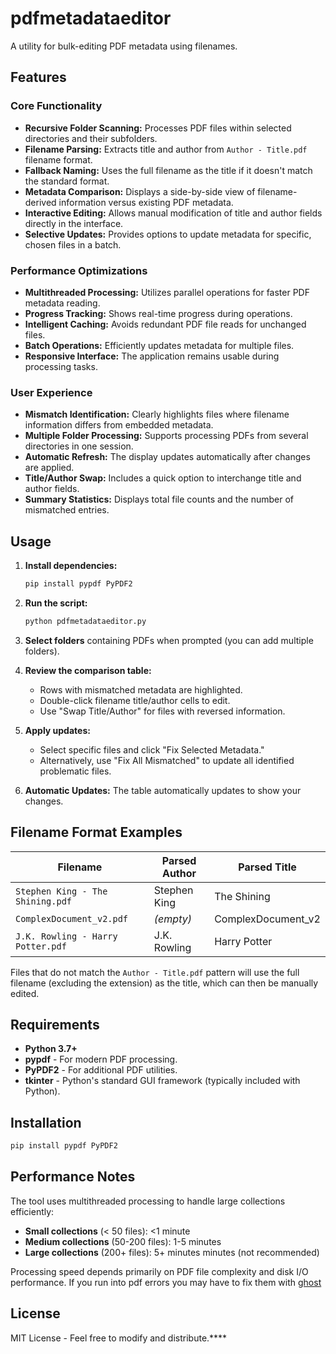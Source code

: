 # pdfmetadataeditor

A utility for bulk-editing PDF metadata using filenames.

## Features

### Core Functionality
- **Recursive Folder Scanning:** Processes PDF files within selected directories and their subfolders.
- **Filename Parsing:** Extracts title and author from `Author - Title.pdf` filename format.
- **Fallback Naming:** Uses the full filename as the title if it doesn't match the standard format.
- **Metadata Comparison:** Displays a side-by-side view of filename-derived information versus existing PDF metadata.
- **Interactive Editing:** Allows manual modification of title and author fields directly in the interface.
- **Selective Updates:** Provides options to update metadata for specific, chosen files in a batch.

### Performance Optimizations
- **Multithreaded Processing:** Utilizes parallel operations for faster PDF metadata reading.
- **Progress Tracking:** Shows real-time progress during operations.
- **Intelligent Caching:** Avoids redundant PDF file reads for unchanged files.
- **Batch Operations:** Efficiently updates metadata for multiple files.
- **Responsive Interface:** The application remains usable during processing tasks.

### User Experience
- **Mismatch Identification:** Clearly highlights files where filename information differs from embedded metadata.
- **Multiple Folder Processing:** Supports processing PDFs from several directories in one session.
- **Automatic Refresh:** The display updates automatically after changes are applied.
- **Title/Author Swap:** Includes a quick option to interchange title and author fields.
- **Summary Statistics:** Displays total file counts and the number of mismatched entries.

## Usage

1.  **Install dependencies:**
    ```bash
    pip install pypdf PyPDF2
    ```

2.  **Run the script:**
    ```bash
    python pdfmetadataeditor.py
    ```

3.  **Select folders** containing PDFs when prompted (you can add multiple folders).

4.  **Review the comparison table:**
    * Rows with mismatched metadata are highlighted.
    * Double-click filename title/author cells to edit.
    * Use "Swap Title/Author" for files with reversed information.

5.  **Apply updates:**
    * Select specific files and click "Fix Selected Metadata."
    * Alternatively, use "Fix All Mismatched" to update all identified problematic files.

6.  **Automatic Updates:** The table automatically updates to show your changes.

## Filename Format Examples

| Filename | Parsed Author | Parsed Title |
|----------|---------------|--------------|
| `Stephen King - The Shining.pdf` | Stephen King | The Shining |
| `ComplexDocument_v2.pdf` | *(empty)* | ComplexDocument_v2 |
| `J.K. Rowling - Harry Potter.pdf` | J.K. Rowling | Harry Potter |

Files that do not match the `Author - Title.pdf` pattern will use the full filename (excluding the extension) as the title, which can then be manually edited.

## Requirements

-   **Python 3.7+**
-   **pypdf** - For modern PDF processing.
-   **PyPDF2** - For additional PDF utilities.
-   **tkinter** - Python's standard GUI framework (typically included with Python).

## Installation

```bash
pip install pypdf PyPDF2
```

## Performance Notes

The tool uses multithreaded processing to handle large collections efficiently:
- **Small collections** (< 50 files): <1 minute
- **Medium collections** (50-200 files): 1-5 minutes 
- **Large collections** (200+ files): 5+ minutes minutes (not recommended)

Processing speed depends primarily on PDF file complexity and disk I/O performance. If you run into pdf errors you may have to fix them with [ghost](https://ghostscript.com/)

## License

MIT License - Feel free to modify and distribute.****
